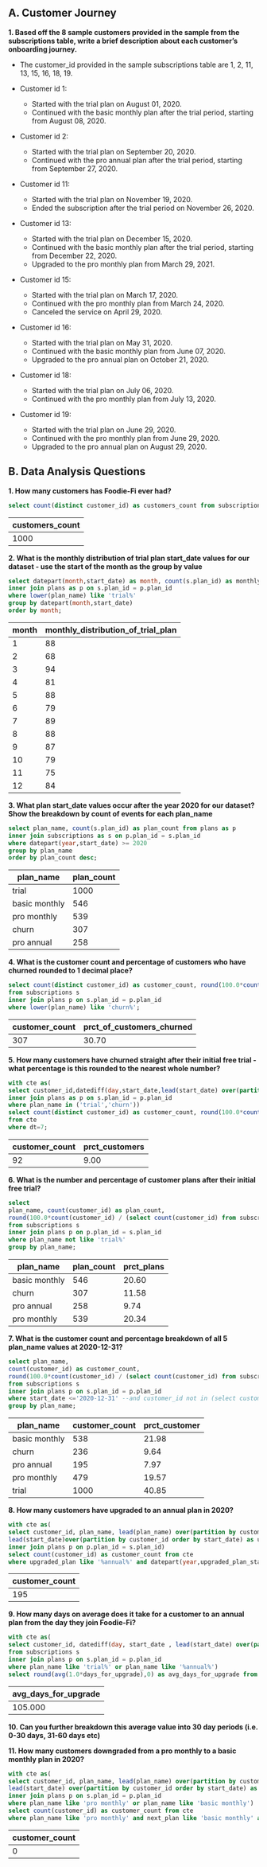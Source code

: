 
## A. Customer Journey 

**1. Based off the 8 sample customers provided in the sample from the subscriptions table, write a brief description about each customer’s onboarding journey.**

- The customer_id provided in the sample subscriptions table are 1, 2, 11, 13, 15, 16, 18, 19.

- Customer id 1:
  - Started with the trial plan on August 01, 2020.
  - Continued with the basic monthly plan after the trial period, starting from August 08, 2020.

- Customer id 2:
  - Started with the trial plan on September 20, 2020.
  - Continued with the pro annual plan after the trial period, starting from September 27, 2020.

- Customer id 11:
  - Started with the trial plan on November 19, 2020.
  - Ended the subscription after the trial period on November 26, 2020.

- Customer id 13:
  - Started with the trial plan on December 15, 2020.
  - Continued with the basic monthly plan after the trial period, starting from December 22, 2020.
  - Upgraded to the pro monthly plan from March 29, 2021.

- Customer id 15:
  - Started with the trial plan on March 17, 2020.
  - Continued with the pro monthly plan from March 24, 2020.
  - Canceled the service on April 29, 2020.

- Customer id 16:
  - Started with the trial plan on May 31, 2020.
  - Continued with the basic monthly plan from June 07, 2020.
  - Upgraded to the pro annual plan on October 21, 2020.

- Customer id 18:
  - Started with the trial plan on July 06, 2020.
  - Continued with the pro monthly plan from July 13, 2020.

- Customer id 19:
  - Started with the trial plan on June 29, 2020.
  - Continued with the pro monthly plan from June 29, 2020.
  - Upgraded to the pro annual plan on August 29, 2020.

## B. Data Analysis Questions 
**1. How many customers has Foodie-Fi ever had?**
```sql
select count(distinct customer_id) as customers_count from subscriptions;
```

| customers_count |
| --------------- |
| 1000            |


**2. What is the monthly distribution of trial plan start_date values for our dataset - use the start of the month as the group by value**
```sql
select datepart(month,start_date) as month, count(s.plan_id) as monthly_distribution_of_trial_plan from subscriptions s
inner join plans as p on s.plan_id = p.plan_id
where lower(plan_name) like 'trial%'
group by datepart(month,start_date)
order by month;
```
| month | monthly_distribution_of_trial_plan |
| ----- | ---------------------------------- |
| 1     | 88                               |
| 2     | 68                               |
| 3     | 94                               |
| 4     | 81                               |
| 5     | 88                               |
| 6     | 79                               |
| 7     | 89                               |
| 8     | 88                               |
| 9     | 87                               |
| 10    | 79                               |
| 11    | 75                               |
| 12    | 84                               |

**3. What plan start_date values occur after the year 2020 for our dataset? Show the breakdown by count of events for each plan_name**
```sql
select plan_name, count(s.plan_id) as plan_count from plans as p
inner join subscriptions as s on p.plan_id = s.plan_id
where datepart(year,start_date) >= 2020
group by plan_name
order by plan_count desc;
```
| plan_name       | plan_count |
| --------------- | ---------- |
| trial           | 1000       |
| basic monthly   | 546        |
| pro monthly     | 539        |
| churn           | 307        |
| pro annual      | 258        |

**4. What is the customer count and percentage of customers who have churned rounded to 1 decimal place?**
```sql
select count(distinct customer_id) as customer_count, round(100.0*count(customer_id) / (select count(distinct customer_id) from subscriptions),1) as prct_od_customers_churned
from subscriptions s
inner join plans p on s.plan_id = p.plan_id
where lower(plan_name) like 'churn%';
```
| customer_count | prct_of_customers_churned |
| -------------- | -------------------------- |
| 307            | 30.70                      |

**5. How many customers have churned straight after their initial free trial - what percentage is this rounded to the nearest whole number?**
```sql
with cte as(
select customer_id,datediff(day,start_date,lead(start_date) over(partition by customer_id order by start_date)) as dt  from subscriptions s
inner join plans as p on s.plan_id = p.plan_id
where plan_name in ('trial','churn'))
select count(distinct customer_id) as customer_count, round(100.0*count(distinct customer_id) / (select count(distinct customer_id) from subscriptions),0) as prct_customers 
from cte
where dt=7;
```
| customer_count | prct_customers  |
| -------------- | --------------- |
| 92            | 9.00           |


**6. What is the number and percentage of customer plans after their initial free trial?**
```sql
select 
plan_name, count(customer_id) as plan_count, 
round(100.0*count(customer_id) / (select count(customer_id) from subscriptions s inner join plans p on s.plan_id = p.plan_id),2) as prct_plans
from subscriptions s 
inner join plans p on p.plan_id = s.plan_id
where plan_name not like 'trial%'
group by plan_name;
```
| plan_name       | plan_count | prct_plans    |
| --------------- | ---------- | ------------- |
| basic monthly   | 546        | 20.60         |
| churn           | 307        | 11.58         |
| pro annual      | 258        | 9.74          |
| pro monthly     | 539        | 20.34         |

**7. What is the customer count and percentage breakdown of all 5 plan_name values at 2020-12-31?**
```sql
select plan_name, 
count(customer_id) as customer_count,
round(100.0*count(customer_id) / (select count(customer_id) from subscriptions where start_date <= '2020-12-31'),2) as prct_customer
from subscriptions s
inner join plans p on s.plan_id = p.plan_id
where start_date <='2020-12-31' --and customer_id not in (select customer_id from subscriptions s inner join plans p on s.plan_id = p.plan_id where plan_name like 'churn%')
group by plan_name;
```
| plan_name       | customer_count | prct_customer |
| --------------- | -------------- | ------------- |
| basic monthly   | 538            | 21.98         |
| churn           | 236            | 9.64          |
| pro annual      | 195            | 7.97          |
| pro monthly     | 479            | 19.57         |
| trial           | 1000           | 40.85         |

**8. How many customers have upgraded to an annual plan in 2020?**
```sql
with cte as(
select customer_id, plan_name, lead(plan_name) over(partition by customer_id order by start_date) as upgraded_plan,
lead(start_date)over(partition by customer_id order by start_date) as upgraded_plan_start_date from subscriptions s
inner join plans p on p.plan_id = s.plan_id)
select count(customer_id) as customer_count from cte
where upgraded_plan like '%annual%' and datepart(year,upgraded_plan_start_date) = 2020;
```
| customer_count |
| -------------- |
| 195            |

**9. How many days on average does it take for a customer to an annual plan from the day they join Foodie-Fi?**
```sql
with cte as(
select customer_id, datediff(day, start_date , lead(start_date) over(partition by customer_id order by start_date)) as days_for_upgrade
from subscriptions s
inner join plans p on s.plan_id = p.plan_id
where plan_name like 'trial%' or plan_name like '%annual%')
select round(avg(1.0*days_for_upgrade),0) as avg_days_for_upgrade from cte where days_for_upgrade is not null;
```
| avg_days_for_upgrade |
| -------------------- |
| 105.000              |


**10. Can you further breakdown this average value into 30 day periods (i.e. 0-30 days, 31-60 days etc)**

**11. How many customers downgraded from a pro monthly to a basic monthly plan in 2020?**
```sql
with cte as(
select customer_id, plan_name, lead(plan_name) over(partition by customer_id order by start_date) as next_plan,
lead(start_date) over(partition by customer_id order by start_date) as next_plan_date from subscriptions s
inner join plans p on s.plan_id = p.plan_id
where plan_name like 'pro monthly' or plan_name like 'basic monthly')
select count(customer_id) as customer_count from cte 
where plan_name like 'pro monthly' and next_plan like 'basic monthly' and datepart(year, next_plan_date) = 2020;
```
| customer_count |
| -------------- |
| 0              |
